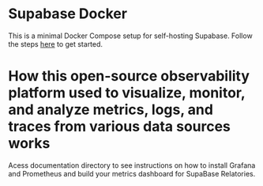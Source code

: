 # Supabase Docker

This is a minimal Docker Compose setup for self-hosting Supabase. Follow the steps [here](https://supabase.com/docs/guides/hosting/docker) to get started.

# How this open-source observability platform used to visualize, monitor, and analyze metrics, logs, and traces from various data sources works

Acess documentation directory to see instructions on how to install Grafana and Prometheus and build your metrics dashboard for SupaBase Relatories.
